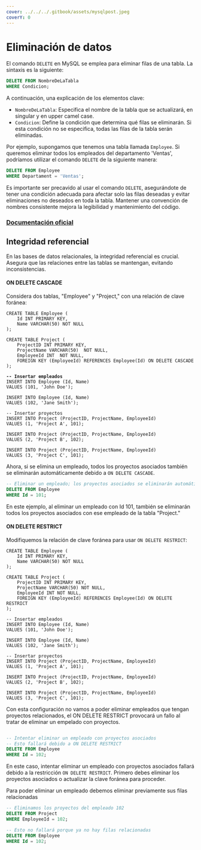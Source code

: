 ```yaml
---
cover: ../../../.gitbook/assets/mysqlpost.jpeg
coverY: 0
---
```


# Eliminación de datos

El comando `DELETE` en MySQL se emplea para eliminar filas de una tabla. La sintaxis es la siguiente:

```sql
DELETE FROM NombreDeLaTabla
WHERE Condicion;
```

A continuación, una explicación de los elementos clave:

* `NombreDeLaTabla`: Especifica el nombre de la tabla que se actualizará, en singular y en upper camel case.
* `Condicion`: Define la condición que determina qué filas se eliminarán. Si esta condición no se especifica, todas las filas de la tabla serán eliminadas.

Por ejemplo, supongamos que tenemos una tabla llamada `Employee`. Si queremos eliminar todos los empleados del departamento 'Ventas', podríamos utilizar el comando `DELETE` de la siguiente manera:

```sql
DELETE FROM Employee
WHERE Departament = 'Ventas';
```

Es importante ser precavido al usar el comando `DELETE`, asegurándote de tener una condición adecuada para afectar solo las filas deseadas y evitar eliminaciones no deseados en toda la tabla. Mantener una convención de nombres consistente mejora la legibilidad y mantenimiento del código.

### [Documentación oficial](https://dev.mysql.com/doc/refman/8.0/en/delete.html)

## Integridad referencial

En las bases de datos relacionales, la integridad referencial es crucial. Asegura que las relaciones entre las tablas se mantengan, evitando inconsistencias.

#### ON DELETE CASCADE

Considera dos tablas, "Employee" y "Project," con una relación de clave foránea:

<pre class="language-sql"><code class="lang-sql">CREATE TABLE Employee (
    Id INT PRIMARY KEY,
    Name VARCHAR(50) NOT NULL
);

CREATE TABLE Project (
    ProjectID INT PRIMARY KEY,
    ProjectName VARCHAR(50)  NOT NULL,
    EmployeeId INT  NOT NULL,
    FOREIGN KEY (EmployeeId) REFERENCES Employee(Id) ON DELETE CASCADE
);

<strong>-- Insertar empleados
</strong>INSERT INTO Employee (Id, Name)
VALUES (101, 'John Doe');

INSERT INTO Employee (Id, Name)
VALUES (102, 'Jane Smith');

-- Insertar proyectos
INSERT INTO Project (ProjectID, ProjectName, EmployeeId)
VALUES (1, 'Project A', 101);

INSERT INTO Project (ProjectID, ProjectName, EmployeeId)
VALUES (2, 'Project B', 102);

INSERT INTO Project (ProjectID, ProjectName, EmployeeId)
VALUES (3, 'Project C', 101);
</code></pre>

Ahora, si se elimina un empleado, todos los proyectos asociados también se eliminarán automáticamente debido a `ON DELETE CASCADE`.

```sql
-- Eliminar un empleado; los proyectos asociados se eliminarán automáticamente
DELETE FROM Employee
WHERE Id = 101;
```

En este ejemplo, al eliminar un empleado con Id 101, también se eliminarán todos los proyectos asociados con ese empleado de la tabla "Project."

#### ON DELETE RESTRICT

Modifiquemos la relación de clave foránea para usar `ON DELETE RESTRICT`:

<pre class="language-sql"><code class="lang-sql">CREATE TABLE Employee (
    Id INT PRIMARY KEY,
    Name VARCHAR(50) NOT NULL
);

CREATE TABLE Project (
    ProjectID INT PRIMARY KEY,
    ProjectName VARCHAR(50) NOT NULL,
    EmployeeId INT NOT NULL,
    FOREIGN KEY (EmployeeId) REFERENCES Employee(Id) ON DELETE RESTRICT
);

-- Insertar empleados
INSERT INTO Employee (Id, Name)
VALUES (101, 'John Doe');

INSERT INTO Employee (Id, Name)
VALUES (102, 'Jane Smith');

-- Insertar proyectos
INSERT INTO Project (ProjectID, ProjectName, EmployeeId)
VALUES (1, 'Project A', 101);
<strong>
</strong>INSERT INTO Project (ProjectID, ProjectName, EmployeeId)
VALUES (2, 'Project B', 102);

INSERT INTO Project (ProjectID, ProjectName, EmployeeId)
VALUES (3, 'Project C', 101);
</code></pre>

Con esta configuración no vamos a poder eliminar empleados que tengan proyectos relacionados, el ON DELETE RESTRICT provocará un fallo al tratar de eliminar un empelado con proyectos.

```sql

-- Intentar eliminar un empleado con proyectos asociados
-- Esto fallará debido a ON DELETE RESTRICT
DELETE FROM Employee
WHERE Id = 102;
```

En este caso, intentar eliminar un empleado con proyectos asociados fallará debido a la restricción `ON DELETE RESTRICT`. Primero debes eliminar los proyectos asociados o actualizar la clave foránea para proceder.

Para poder eliminar un empleado debemos eliminar previamente sus filas relacionadas

```sql
-- Eliminamos los proyectos del empleado 102
DELETE FROM Project
WHERE EmployeeId = 102;

-- Esto no fallará porque ya no hay filas relacionadas
DELETE FROM Employee
WHERE Id = 102;
```
